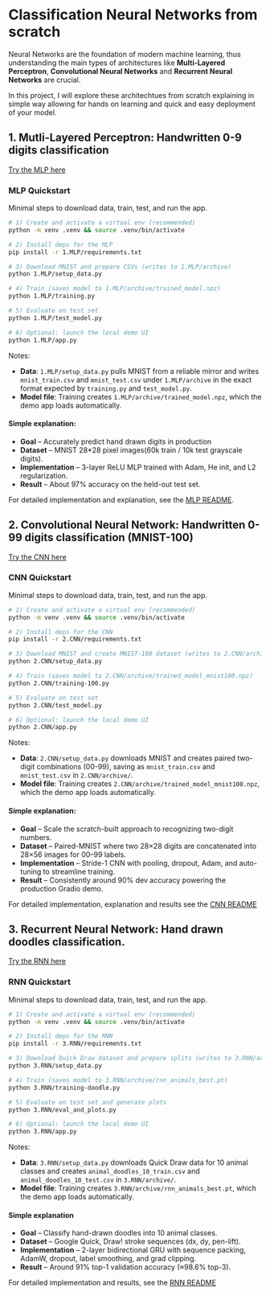 # Classification Neural Networks from scratch

Neural Networks are the foundation of modern machine learning, thus understanding the main types of architectures like **Multi-Layered Perceptron**, **Convolutional Neural Networks** and **Recurrent Neural Networks** are crucial. 

 In this project, I will explore these architechtues from scratch explaining in simple way allowing for hands on learning and quick and easy deployment of your model. 


## 1. Mutli-Layered Perceptron: Handwritten 0-9 digits classification
[Try the MLP here](https://huggingface.co/spaces/Eli181927/elliot_digit_classifier/)

### MLP Quickstart

Minimal steps to download data, train, test, and run the app.

```bash
# 1) Create and activate a virtual env (recommended)
python -m venv .venv && source .venv/bin/activate

# 2) Install deps for the MLP
pip install -r 1.MLP/requirements.txt

# 3) Download MNIST and prepare CSVs (writes to 1.MLP/archive)
python 1.MLP/setup_data.py

# 4) Train (saves model to 1.MLP/archive/trained_model.npz)
python 1.MLP/training.py

# 5) Evaluate on test set
python 1.MLP/test_model.py

# 6) Optional: launch the local demo UI
python 1.MLP/app.py
```

Notes:
- **Data**: `1.MLP/setup_data.py` pulls MNIST from a reliable mirror and writes `mnist_train.csv` and `mnist_test.csv` under `1.MLP/archive` in the exact format expected by `training.py` and `test_model.py`.
- **Model file**: Training creates `1.MLP/archive/trained_model.npz`, which the demo app loads automatically.


#### Simple explanation:
- **Goal** – Accurately predict hand drawn digits in production
- **Dataset** – MNIST 28*28 pixel images(60k train / 10k test grayscale digits).
- **Implementation** – 3-layer ReLU MLP trained with Adam, He init, and L2 regularization.
- **Result** – About 97% accuracy on the held-out test set.

For detailed implementation and explanation, see the [MLP README](1.MLP/README.md). 


## 2. Convolutional Neural Network: Handwritten 0-99  digits classification (MNIST-100)
[Try the CNN here](https://huggingface.co/spaces/Eli181927/0-99_Classification)

### CNN Quickstart

Minimal steps to download data, train, test, and run the app.

```bash
# 1) Create and activate a virtual env (recommended)
python -m venv .venv && source .venv/bin/activate

# 2) Install deps for the CNN
pip install -r 2.CNN/requirements.txt

# 3) Download MNIST and create MNIST-100 dataset (writes to 2.CNN/archive)
python 2.CNN/setup_data.py

# 4) Train (saves model to 2.CNN/archive/trained_model_mnist100.npz)
python 2.CNN/training-100.py

# 5) Evaluate on test set
python 2.CNN/test_model.py

# 6) Optional: launch the local demo UI
python 2.CNN/app.py
```

Notes:
- **Data**: `2.CNN/setup_data.py` downloads MNIST and creates paired two-digit combinations (00-99), saving as `mnist_train.csv` and `mnist_test.csv` in `2.CNN/archive/`.
- **Model file**: Training creates `2.CNN/archive/trained_model_mnist100.npz`, which the demo app loads automatically.

#### Simple explanation:
- **Goal** – Scale the scratch-built approach to recognizing two-digit numbers.
- **Dataset** – Paired-MNIST where two 28×28 digits are concatenated into 28×56 images for 00–99 labels.
- **Implementation** – Stride-1 CNN with pooling, dropout, Adam, and auto-tuning to streamline training.
- **Result** – Consistently around 90% dev accuracy powering the production Gradio demo.

For detailed implementation, explanation and results see the [CNN README](2.CNN/README.md)


## 3. Recurrent Neural Network: Hand drawn doodles classification.
[Try the RNN here](https://huggingface.co/spaces/Eli181927/animal_doodle_classifier)

### RNN Quickstart

Minimal steps to download data, train, test, and run the app.

```bash
# 1) Create and activate a virtual env (recommended)
python -m venv .venv && source .venv/bin/activate

# 2) Install deps for the RNN
pip install -r 3.RNN/requirements.txt

# 3) Download Quick Draw dataset and prepare splits (writes to 3.RNN/archive)
python 3.RNN/setup_data.py

# 4) Train (saves model to 3.RNN/archive/rnn_animals_best.pt)
python 3.RNN/training-doodle.py

# 5) Evaluate on test set and generate plots
python 3.RNN/eval_and_plots.py

# 6) Optional: launch the local demo UI
python 3.RNN/app.py
```

Notes:
- **Data**: `3.RNN/setup_data.py` downloads Quick Draw data for 10 animal classes and creates `animal_doodles_10_train.csv` and `animal_doodles_10_test.csv` in `3.RNN/archive/`.
- **Model file**: Training creates `3.RNN/archive/rnn_animals_best.pt`, which the demo app loads automatically.

#### Simple explanation

- **Goal** – Classify hand-drawn doodles into 10 animal classes.
- **Dataset** – Google Quick, Draw! stroke sequences (dx, dy, pen-lift).
- **Implementation** – 2-layer bidirectional GRU with sequence packing, AdamW, dropout, label smoothing, and grad clipping.
- **Result** – Around 91% top-1 validation accuracy (≈98.6% top-3).

For detailed implementation and results, see the [RNN README](3.RNN/README.md)